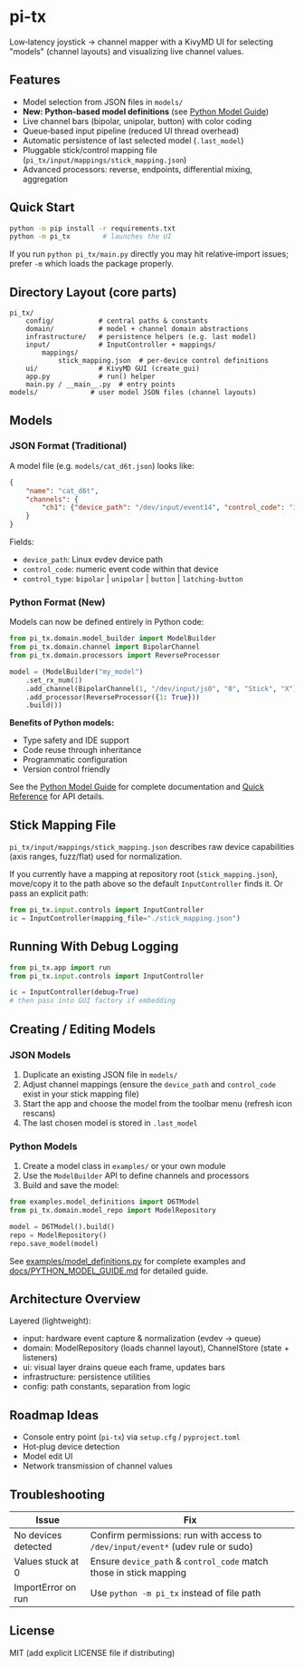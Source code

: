 # pi-tx

Low‑latency joystick → channel mapper with a KivyMD UI for selecting "models" (channel layouts) and visualizing live channel values.

## Features

- Model selection from JSON files in `models/`
- **New: Python-based model definitions** (see [Python Model Guide](docs/PYTHON_MODEL_GUIDE.md))
- Live channel bars (bipolar, unipolar, button) with color coding
- Queue‑based input pipeline (reduced UI thread overhead)
- Automatic persistence of last selected model (`.last_model`)
- Pluggable stick/control mapping file (`pi_tx/input/mappings/stick_mapping.json`)
- Advanced processors: reverse, endpoints, differential mixing, aggregation

## Quick Start

```bash
python -m pip install -r requirements.txt
python -m pi_tx        # launches the UI
```

If you run `python pi_tx/main.py` directly you may hit relative‑import issues; prefer `-m` which loads the package properly.

## Directory Layout (core parts)

```
pi_tx/
	config/           # central paths & constants
	domain/           # model + channel domain abstractions
	infrastructure/   # persistence helpers (e.g. last model)
	input/            # InputController + mappings/
		mappings/
			stick_mapping.json  # per‑device control definitions
	ui/               # KivyMD GUI (create_gui)
	app.py            # run() helper
	main.py / __main__.py  # entry points
models/             # user model JSON files (channel layouts)
```

## Models

### JSON Format (Traditional)

A model file (e.g. `models/cat_d6t.json`) looks like:

```json
{
	"name": "cat_d6t",
	"channels": {
		"ch1": {"device_path": "/dev/input/event14", "control_code": "1", "control_type": "bipolar"}
	}
}
```

Fields:
- `device_path`: Linux evdev device path
- `control_code`: numeric event code within that device
- `control_type`: `bipolar` | `unipolar` | `button` | `latching-button`

### Python Format (New)

Models can now be defined entirely in Python code:

```python
from pi_tx.domain.model_builder import ModelBuilder
from pi_tx.domain.channel import BipolarChannel
from pi_tx.domain.processors import ReverseProcessor

model = (ModelBuilder("my_model")
    .set_rx_num(1)
    .add_channel(BipolarChannel(1, "/dev/input/js0", "0", "Stick", "X"))
    .add_processor(ReverseProcessor({1: True}))
    .build())
```

**Benefits of Python models:**
- Type safety and IDE support
- Code reuse through inheritance
- Programmatic configuration
- Version control friendly

See the [Python Model Guide](docs/PYTHON_MODEL_GUIDE.md) for complete documentation and [Quick Reference](docs/QUICK_REFERENCE.md) for API details.

## Stick Mapping File

`pi_tx/input/mappings/stick_mapping.json` describes raw device capabilities (axis ranges, fuzz/flat) used for normalization.

If you currently have a mapping at repository root (`stick_mapping.json`), move/copy it to the path above so the default `InputController` finds it. Or pass an explicit path:

```python
from pi_tx.input.controls import InputController
ic = InputController(mapping_file="./stick_mapping.json")
```

## Running With Debug Logging

```python
from pi_tx.app import run
from pi_tx.input.controls import InputController

ic = InputController(debug=True)
# then pass into GUI factory if embedding
```

## Creating / Editing Models

### JSON Models

1. Duplicate an existing JSON file in `models/`
2. Adjust channel mappings (ensure the `device_path` and `control_code` exist in your stick mapping file)
3. Start the app and choose the model from the toolbar menu (refresh icon rescans)
4. The last chosen model is stored in `.last_model`

### Python Models

1. Create a model class in `examples/` or your own module
2. Use the `ModelBuilder` API to define channels and processors
3. Build and save the model:

```python
from examples.model_definitions import D6TModel
from pi_tx.domain.model_repo import ModelRepository

model = D6TModel().build()
repo = ModelRepository()
repo.save_model(model)
```

See [examples/model_definitions.py](examples/model_definitions.py) for complete examples and [docs/PYTHON_MODEL_GUIDE.md](docs/PYTHON_MODEL_GUIDE.md) for detailed guide.

## Architecture Overview

Layered (lightweight):
- input: hardware event capture & normalization (evdev → queue)
- domain: ModelRepository (loads channel layout), ChannelStore (state + listeners)
- ui: visual layer drains queue each frame, updates bars
- infrastructure: persistence utilities
- config: path constants, separation from logic

## Roadmap Ideas

- Console entry point (`pi-tx`) via `setup.cfg` / `pyproject.toml`
- Hot‑plug device detection
- Model edit UI
- Network transmission of channel values

## Troubleshooting

| Issue | Fix |
|-------|-----|
| No devices detected | Confirm permissions: run with access to `/dev/input/event*` (udev rule or sudo) |
| Values stuck at 0   | Ensure `device_path` & `control_code` match those in stick mapping |
| ImportError on run  | Use `python -m pi_tx` instead of file path |

## License

MIT (add explicit LICENSE file if distributing)

